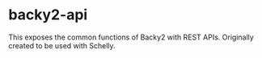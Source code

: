 # backy2-api
This exposes the common functions of Backy2 with REST APIs. Originally created to be used with Schelly.
